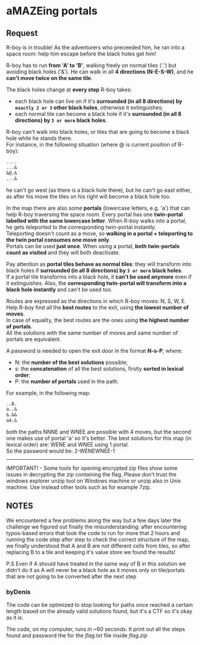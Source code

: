# aMAZEing portals

## Request

R-boy is in trouble! As the adventurers who preceeded him, he ran into a space room: help him escape before the black holes get him!

R-boy has to run **from 'A' to 'B'**, walking freely on normal tiles ('.') but avoiding black holes ('&').
He can walk in all **4 directions (N-E-S-W)**, and he **can't move twice on the same tile**.

The black holes change at **every step** R-boy takes:

- each black hole can live on if it's **surrounded (in all 8 directions) by ``exactly 2 or 3`` other black holes**, otherwise it extinguishes;
- each normal tile can become a black hole if it's **surrounded (in all 8 directions) by ``3 or more`` black holes**.

R-boy can't walk into black holes, or tiles that are going to become a black hole while he stands there. \
For instance, in the following situation (where @ is current position of R-boy):

```txt
....
...&
&@.&
...&
```

he can't go west (as there is a black hole there), but he can't go east either, as after his move the tiles on his right will become a black hole too.

In the map there are also some **portals** (lowercase letters, e.g. 'a') that can help R-boy traversing the space room.
Every portal has one **twin-portal labelled with the same lowercase letter**. When R-boy walks into a portal, he gets teleported to the corresponding twin-portal instantly. \
Teleporting doesn't count as a move, so **walking in a portal + teleporting to the twin portal consumes one move only**. \
Portals can be used **just once**. When using a portal, **both twin-portals count as visited** and they will both deactivate.

Pay attention as **portal tiles behave as normal tiles**: they will transform into black holes if **surrounded (in all 8 directions) by ``3 or more`` black holes**. \
If a portal tile transforms into a black hole, it **can't be used anymore** even if it extinguishes. Also, the **corresponding twin-portal will transform into a black hole instantly** and can't be used too.

Routes are expressed as the directions in which R-boy moves: N, S, W, E.
Help R-boy find all the **best routes** to the exit, using **the lowest number of moves**. \
In case of equality, the best routes are the ones using **the highest number of portals**. \
All the solutions with the same number of moves and same number of portals are equivalent.

A password is needed to open the exit door in the format **N-s-P**, where:

- N: the **number of the best solutions** possible;
- s: the **concatenation** of all the best solutions, firstly **sorted in lexical order**;
- P: the **number of portals** used in the path.

For example, in the following map:

```txt
..B.
a..&
&.&&
aA.&
```

both the paths NNNE and WNEE are possible with 4 moves, but the second one makes use of portal 'a' so it's better.
The best solutions for this map (in lexical order) are: WENE and WNEE using 1 portal. \
So the password would be: 2-WENEWNEE-1

---
IMPORTANT! - Some tools for opening encrypted zip files show some issues in decrypting the zip containing the flag. Please don't trust the windows explorer unzip tool on Windows machine or unzip also in Unix machine. Use instead other tools such as for example 7zip.

## NOTES

We encountered a few problems along the way but a few days later the challenge we figured out finally the misunderstanding: after encountering typos-based errors that took the code to run for more that 2 hours and running the code step after step to check the correct structure of the map, we finally understood that A and B are not different cells from tiles, so after replacing B to a tile and keeping it's value store we found the results!

P.S Even if A should have treated in the same way of B in this solution we didn't do it as A will never be a black hole as it moves only on tile/portals that are not going to be converted after the next step

### byDenis

The code can be optimized to stop looking for paths once reached a certain length based on the already valid solutions found, but it's a CTF so it's okay as it is.

The code, on my computer, runs in ~60 seconds. It print out all the steps found and password the for the *flag.txt* file inside *flag.zip*
